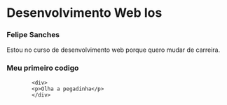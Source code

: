 # Desenvolvimento Web Ios

### Felipe Sanches

Estou no curso de desenvolvimento web porque quero mudar de carreira.

### Meu primeiro codigo 

```
        <div>
        <p>Olha a pegadinha</p>
        </div>
```